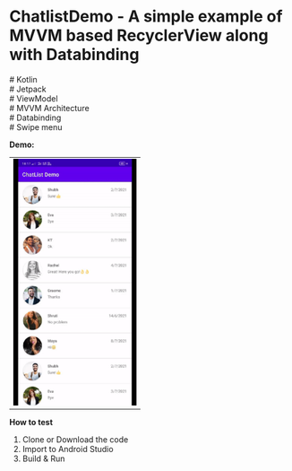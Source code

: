 # ChatlistDemo - <B>A simple example of MVVM based RecyclerView along with Databinding</B>
\# Kotlin <br/>
\# Jetpack <br/>
\# ViewModel <br/>
\# MVVM Architecture<br/>
\# Databinding<br/>
\# Swipe menu <br/>

<B> Demo:</B><Br/>
<table><tr>
  <td><img height="440px" width="220px" src="Screenshots/demo_gif.gif"/></td>
  </tr></table>

<B> How to test</B>
1. Clone or Download the code </br>
2. Import to Android Studio </br>
3. Build & Run</br>



